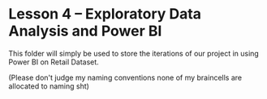 # Lesson 4 – Exploratory Data Analysis and Power BI 
This folder will simply be used to store the iterations of our project in using Power BI on Retail Dataset.

(Please don't judge my naming conventions none of my braincells are allocated to naming sht)